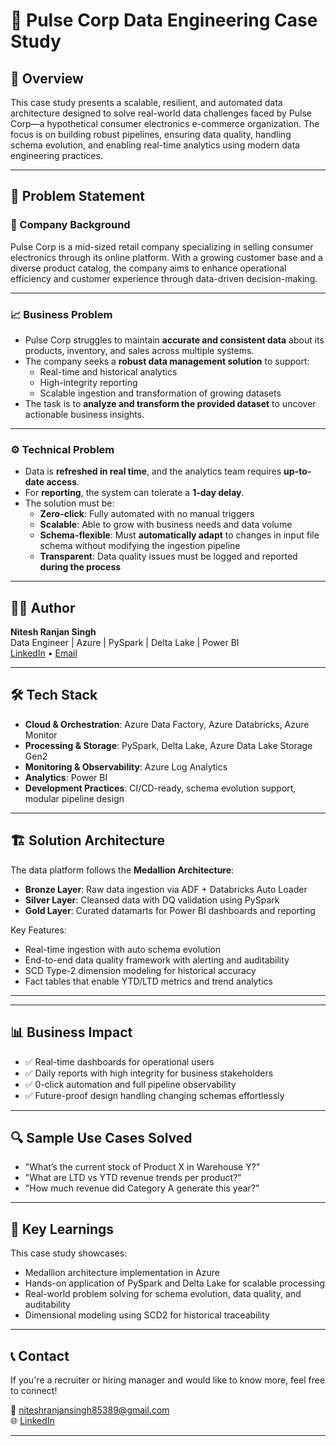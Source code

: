 # 🏥 Pulse Corp Data Engineering Case Study

## 📌 Overview

This case study presents a scalable, resilient, and automated data architecture designed to solve real-world data challenges faced by Pulse Corp—a hypothetical consumer electronics e-commerce organization. The focus is on building robust pipelines, ensuring data quality, handling schema evolution, and enabling real-time analytics using modern data engineering practices.

---

## 🚨 Problem Statement

### 🏢 Company Background

Pulse Corp is a mid-sized retail company specializing in selling consumer electronics through its online platform. With a growing customer base and a diverse product catalog, the company aims to enhance operational efficiency and customer experience through data-driven decision-making.

---

### 📈 Business Problem

- Pulse Corp struggles to maintain **accurate and consistent data** about its products, inventory, and sales across multiple systems.
- The company seeks a **robust data management solution** to support:
  - Real-time and historical analytics
  - High-integrity reporting
  - Scalable ingestion and transformation of growing datasets
- The task is to **analyze and transform the provided dataset** to uncover actionable business insights.

---

### ⚙️ Technical Problem

- Data is **refreshed in real time**, and the analytics team requires **up-to-date access**.
- For **reporting**, the system can tolerate a **1-day delay**.
- The solution must be:
  - **Zero-click**: Fully automated with no manual triggers
  - **Scalable**: Able to grow with business needs and data volume
  - **Schema-flexible**: Must **automatically adapt** to changes in input file schema without modifying the ingestion pipeline
  - **Transparent**: Data quality issues must be logged and reported **during the process**

---

## 👨‍💻 Author

**Nitesh Ranjan Singh**  
Data Engineer | Azure | PySpark | Delta Lake | Power BI  
[LinkedIn](https://www.linkedin.com/in/nitesh0007/) • [Email](mailto:niteshranjansingh85389@gmail.com)

---

## 🛠️ Tech Stack

- **Cloud & Orchestration**: Azure Data Factory, Azure Databricks, Azure Monitor
- **Processing & Storage**: PySpark, Delta Lake, Azure Data Lake Storage Gen2
- **Monitoring & Observability**: Azure Log Analytics
- **Analytics**: Power BI
- **Development Practices**: CI/CD-ready, schema evolution support, modular pipeline design

---

## 🏗️ Solution Architecture

The data platform follows the **Medallion Architecture**:
- **Bronze Layer**: Raw data ingestion via ADF + Databricks Auto Loader
- **Silver Layer**: Cleansed data with DQ validation using PySpark
- **Gold Layer**: Curated datamarts for Power BI dashboards and reporting

Key Features:
- Real-time ingestion with auto schema evolution
- End-to-end data quality framework with alerting and auditability
- SCD Type-2 dimension modeling for historical accuracy
- Fact tables that enable YTD/LTD metrics and trend analytics

---


---

## 📊 Business Impact

- ✅ Real-time dashboards for operational users
- ✅ Daily reports with high integrity for business stakeholders
- ✅ 0-click automation and full pipeline observability
- ✅ Future-proof design handling changing schemas effortlessly

---

## 🔍 Sample Use Cases Solved

- "What’s the current stock of Product X in Warehouse Y?"
- "What are LTD vs YTD revenue trends per product?"
- "How much revenue did Category A generate this year?"

---

## 🧠 Key Learnings

This case study showcases:
- Medallion architecture implementation in Azure
- Hands-on application of PySpark and Delta Lake for scalable processing
- Real-world problem solving for schema evolution, data quality, and auditability
- Dimensional modeling using SCD2 for historical traceability

---

## 📞 Contact

If you're a recruiter or hiring manager and would like to know more, feel free to connect!

📧 niteshranjansingh85389@gmail.com  
🌐 [LinkedIn](https://www.linkedin.com/in/nitesh0007/)

---


